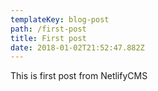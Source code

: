 ```yaml
---
templateKey: blog-post
path: /first-post
title: First post
date: 2018-01-02T21:52:47.882Z
---
```

This is first post from NetlifyCMS
